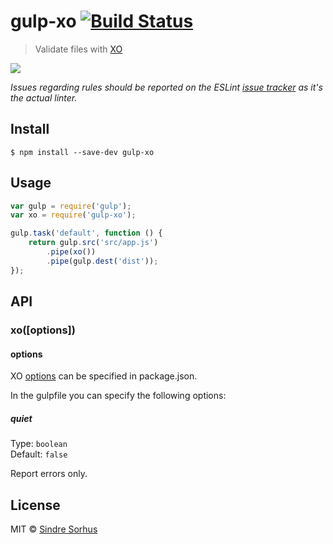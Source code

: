 # gulp-xo [![Build Status](https://travis-ci.org/sindresorhus/gulp-xo.svg?branch=master)](https://travis-ci.org/sindresorhus/gulp-xo)

> Validate files with [XO](https://github.com/sindresorhus/xo)

![](screenshot.png)

*Issues regarding rules should be reported on the ESLint [issue tracker](https://github.com/eslint/eslint/issues) as it's the actual linter.*


## Install

```
$ npm install --save-dev gulp-xo
```


## Usage

```js
var gulp = require('gulp');
var xo = require('gulp-xo');

gulp.task('default', function () {
	return gulp.src('src/app.js')
		.pipe(xo())
		.pipe(gulp.dest('dist'));
});
```


## API

### xo([options])

#### options

XO [options](https://github.com/sindresorhus/xo#config) can be specified in package.json.

In the gulpfile you can specify the following options:

##### quiet

Type: `boolean`  
Default: `false`

Report errors only.


## License

MIT © [Sindre Sorhus](http://sindresorhus.com)
